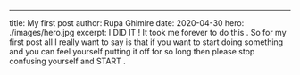 ---
title: My first post
author: Rupa Ghimire
date: 2020-04-30
hero: ./images/hero.jpg
excerpt: I DID IT ! It took me forever to do this . So for my first post all I really want to say is that if you want to start doing something and you can feel yourself putting it off for so long then please stop confusing yourself and START .  